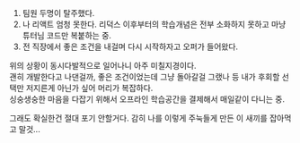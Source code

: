 1. 팀원 두명이 탈주했다.
2. 나 리액트 엄청 못한다. 리덕스 이후부터의 학습개념은 전부 소화하지 못하고 마냥 튜터님 코드만 복붙하는 중.
3. 전 직장에서 좋은 조건을 내걸며 다시 시작하자고 오퍼가 들어왔다.

위의 상황이 동시다발적으로 일어나니 아주 미칠지경이다.         
괜히 개발한다고 나댄걸까, 좋은 조건이었는데 그냥 돌아갈걸 그랬나 등 내가 후회할 선택만 저지른게 아닌가 싶어 머리가 복잡하다.             
싱숭생숭한 마음을 다잡기 위해서 오프라인 학습공간을 결제해서 매일같이 다니는 중.           

그래도 확실한건 절대 포기 안할거다. 감히 나를 이렇게 주눅들게 만든 이 새끼를 잡아먹고 말것...         
    
